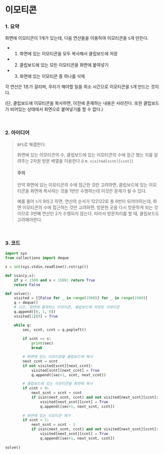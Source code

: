 # 이모티콘

### 1. 요약

화면에 이모티콘이 1개가 있는데, 다음 연산들을 이용하여 이모티콘을 `S`개 만든다.

- 1. 화면에 있는 이모티콘을 모두 복사해서 클립보드에 저장
- 2. 클립보드에 있는 모든 이모티콘을 화면에 붙여넣기
- 3. 화면에 있는 이모티콘 중 하나를 삭제

각 연산은 1초가 걸리며, 우리가 해야할 일을 최소 시간으로 이모티콘을 `S`개 만드는 것이다.

(단, 클립보드에 이모티콘을 복사하면, 이전에 존재하는 내용은 사라진다. 또한 클립보드가 비어있는 상태에서 화면으로 붙여넣기를 할 수 없다.)

<br/>

### 2. 아이디어

> `BFS`로 해결한다.
>
> 화면에 있는 이모티콘의 수, 클립보드에 있는 이모티콘의 수에 접근 했는 지를 알려주는 2차원 방문 배열을 이용한다.(i.e. `visited[scnt][ccnt]`)
>
> #### 주의
>
> 만약 화면에 있는 이모티콘의 수에 접근한 것만 고려하면, 클립보드에 있는 이모티콘을 화면에 복사하는 것을 1번만 수행하는데 이것은 문제가 될 수 있다.
>
> 예를 들어 `S`가 9라고 하면, 연산의 순서가 122122로 총 6번이 되어야하는데, 화면 이모티콘의 수에 접근하는 것만 고려하면, 방문한 곳을 다시 방문하게 되는 것 이므로 3번째 연산인 2가 수행되지 않는다. 따라서 방문처리를 할 때, 클립보드도 고려해야한다.

<br/>

### 3. 코드

```python
import sys
from collections import deque

s = int(sys.stdin.readline().rstrip())

def isin(y,x):
    if y < 1500 and x < 1500: return True
    return False

def solve():
    visited = [[False for _ in range(1500)] for _ in range(1500)]
    q = deque()
    # 시간, 화면에 출력되는 이모티콘, 클립보드에 저장된 이모티콘
    q.append([0, 1, 0])
    visited[1][0] = True

    while q:
        sec, scnt, ccnt = q.popleft()
     
        if scnt == s:
            print(sec)
            break

        # 화면에 있는 이모티콘을 클립보드에 복사
        next_ccnt = scnt
        if not visited[scnt][next_ccnt]:
            visited[scnt][next_ccnt] = True
            q.append([sec+1, scnt, next_ccnt])

        # 클립보드에 있는 이모티콘을 화면에 복사
        if ccnt > 0:
            next_scnt = scnt + ccnt
            if isin(next_scnt, ccnt) and not visited[next_scnt][ccnt]:
                visited[next_scnt][ccnt] = True
                q.append([sec+1, next_scnt, ccnt])
        
        # 화면에 있는 이모티콘 제거
        if scnt > 1:
            next_scnt = scnt - 1
            if isin(next_scnt, ccnt) and not visited[next_scnt][ccnt]:
                visited[next_scnt][ccnt] = True
                q.append([sec+1, next_scnt, ccnt])
            
solve()
```

 